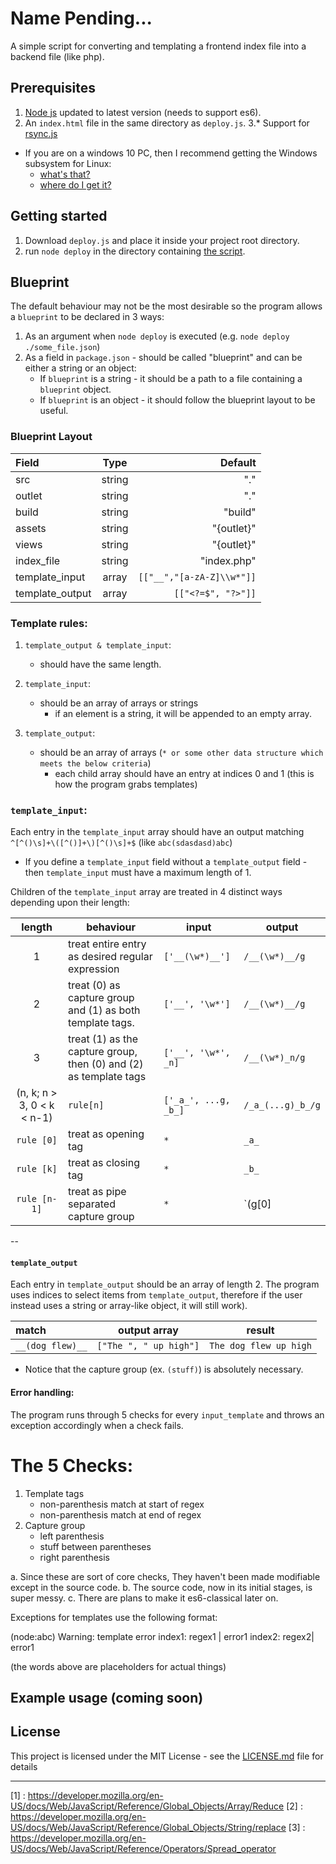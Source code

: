 # Name Pending...
A simple script for converting and templating a frontend index file into a backend file (like php).

## Prerequisites
1. [Node js](https://nodejs.org/) updated to latest version (needs to support es6).
2. An `index.html` file in the same directory as `deploy.js`.
3.* Support for [rsync.js](https://www.npmjs.com/package/rsync)
  * If you are on a windows 10 PC, then I recommend getting the Windows subsystem for Linux:
    * [what's that?](https://msdn.microsoft.com/en-us/commandline/wsl/about)
    * [where do I get it?](https://msdn.microsoft.com/en-us/commandline/wsl/install-win10)
    
## Getting started
1. Download `deploy.js` and place it inside your project root directory.
2. run `node deploy` in the directory containing [the script](#script).

## Blueprint
The default behaviour may not be the most desirable so the program allows a `blueprint` to be declared in 3 ways:
1. As an argument when `node deploy` is executed (e.g. `node deploy ./some_file.json`)
2. As a field in `package.json` - should be called "blueprint" and can be either a string or an object:
    * If `blueprint` is a string - it should be a path to a file containing a `blueprint` object.
    * If `blueprint` is an object - it should follow the blueprint layout to be useful.

### Blueprint Layout

|Field|Type|Default
|:---|:---:|---:|
|src|string|"."
|outlet|string|"."
|build|string|"build"
|assets|string|"{outlet}"
|views|string|"{outlet}"
|index_file|string|"index.php"|
|template_input|array| `[["__","[a-zA-Z]\\w*"]]` |
|template_output|array| `[["<?=$", "?>"]]` |

### Template rules:
1. `template_output & template_input`:
    * should have the same length.
2. `template_input`:
    * should be an array of arrays or strings
        * if an element is a string, it will be appended to an empty array.

3. `template_output`:
    * should be an array of arrays (`* or some other data structure which meets the below criteria`)
        * each child array should have an entry at indices 0 and 1 (this is how the program grabs templates)

###  `template_input`:
Each entry in the `template_input` array should have an output matching `^[^()\s]+\([^()]+\)[^()\s]+$` (like `abc(sdasdasd)abc`)
* If you define a `template_input` field without a `template_output` field - then `template_input` must have a maximum length of 1.

Children of the `template_input` array are treated in 4 distinct ways depending upon their length:

| length | behaviour | input | output |
|:---:|---|---|---|
| 1 | treat entire entry as desired regular expression | `['__(\w*)__']` | `/__(\w*)__/g` |
| 2 | treat (0) as capture group and (1) as both template tags. | `['__', '\w*']` | `/__(\w*)__/g` |
| 3 | treat (1) as the capture group, then (0) and (2) as template tags | `['__', '\w*', _n]` | `/__(\w*)_n/g` |
| (n, k; n > 3, 0 < k < n-1) | `rule[n]` | `['_a_', ...g, _b_]` | `/_a_(...g)_b_/g` |
| `rule [0]` | treat as opening tag | `*` | `_a_` |
| `rule [k]` | treat as closing tag | `*` | `_b_` |
| `rule [n-1]` | treat as pipe separated capture group | `*` | `(g[0]|g[1]...|g[n-1])` |

--

#### `template_output`
Each entry in `template_output` should be an array of length 2. The program uses indices to select items from `template_output`, therefore if the user instead uses a string or array-like object, it will still work).

|match|output array|result|
|:---|---|---|
|`__(dog flew)__`|`["The ", " up high"]`|`The dog flew up high`|

* Notice that the capture group (ex. `(stuff)`) is absolutely necessary.


#### Error handling:
The program runs through 5 checks for every `input_template` and throws an exception accordingly when a check fails.

# The 5 Checks:
1. Template tags
    * non-parenthesis match at start of regex
    * non-parenthesis match at end of regex
2. Capture group
    * left parenthesis
    * stuff between parentheses
    * right parenthesis

a. Since these are sort of core checks, They haven't been made modifiable except in the source code.
b. The source code, now in its initial stages, is super messy.
c. There are plans to make it es6-classical later on.

Exceptions for templates use the following format:

(node:abc) Warning: template error
index1: regex1 | error1
index2: regex2| error1

(the words above are placeholders for actual things)
## Example usage (coming soon)

## License

This project is licensed under the MIT License - see the [LICENSE.md](LICENSE.md) file for details

--- 
[1] : https://developer.mozilla.org/en-US/docs/Web/JavaScript/Reference/Global_Objects/Array/Reduce
[2] : https://developer.mozilla.org/en-US/docs/Web/JavaScript/Reference/Global_Objects/String/replace
[3] : https://developer.mozilla.org/en-US/docs/Web/JavaScript/Reference/Operators/Spread_operator

